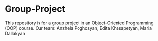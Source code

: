 # Group-Project
This repository is for a group project in an Object-Oriented Programming (OOP) course.
Our team: Anzhela Poghosyan, Edita Khasapetyan, Maria Dallakyan
